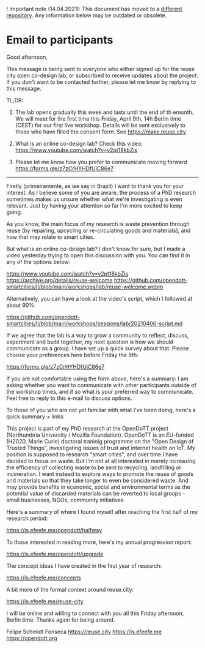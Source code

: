 ! Important note (14.04.2021): This document has moved to a [different repository](https://github.com/reuse-city/lab/). Any information below may be outdated or obsolete.

# Email to participants

Good afternoon,

This message is being sent to everyone who either signed up for the reuse city open co-design lab, or subscribed to receive updates about the project. If you don't want to be contacted further, please let me know by replying to this message.

TL;DR:

1. The lab opens gradually this week and lasts until the end of th emonth. We will meet for the first time this Friday, April 9th, 14h Berlin time (CEST) for our first live workshop. Details will be sent exclusively to those who have filled the consent form. See https://make.reuse.city

2. What is an online co-design lab? Check this video:
https://www.youtube.com/watch?v=v2pt18kbZis

3. Please let me know how you prefer to communicate moving forward
https://forms.gle/z7zCrHYHDfUiC86e7

---

Firstly (primeiramente, as we say in Brazil) I want to thank you for your interest. As I believe some of you are aware, the process of a PhD research sometimes makes us unsure whether what we're investigating is even relevant. Just by having your attention so far I'm more excited to keep going.

As you know, the main focus of my research is waste prevention through reuse (by repairing, upcycling or re-circulating goods and materials), and how that may relate to smart cities.

But what is an online co-design lab? I don't know for sure, but I made a video yesterday trying to open this discussion with you. You can find it in any of the options below:

https://www.youtube.com/watch?v=v2pt18kbZis
https://archive.org/details/reuse-welcome
https://github.com/opendott-smartcities/II/blob/main/workshops/lab/reuse-welcome.webm

Alternatively, you can have a look at the video's script, which I followed at about 90%:

https://github.com/opendott-smartcities/II/blob/main/workshops/sessions/lab/20210406-script.md

If we agree that the lab is a way to grow a community to reflect, discuss, experiment and build together, my next question is how we should communicate as a group. I have set up a quick survey about that. Please choose your preferences here before Friday the 9th:

https://forms.gle/z7zCrHYHDfUiC86e7

If you are not comfortable using the form above, here's a summary: I am asking whether you want to communicate with other participants outside of the workshop times, and if so what is your preferred way to communicate. Feel free to reply to this e-mail to discuss options.

To those of you who are not yet familiar with what I've been doing, here's a quick summary + links:

This project is part of my PhD research at the OpenDoTT project (Northumbria University / Mozilla Foundation). OpenDoTT is an EU-funded (H2020, Marie Curie) doctoral traninig programme on the "Open Design of Trusted Things", investigating issues of trust and internet health on IoT. My position is supposed to research "smart cities", and over time I have decided to focus on waste. But I'm not at all interested in merely increasing the efficiency of collecting waste to be sent to recycling, landfilling or incineration. I want instead to explore ways to promote the reuse of goods and materials so that they take longer to even be considered waste. And may provide benefits in economic, social and environmental terms as the potential value of discarded materials can be reverted to local groups - small businesses, NGOs, community initiatives.

Here's a summary of where I found myself after reaching the first half of my research period:

https://is.efeefe.me/opendott/halfway

To those interested in reading more, here's my annual progression report:

https://is.efeefe.me/opendott/upgrade

The concept ideas I have created in the first year of research:

https://is.efeefe.me/concepts

A bit more of the formal context around reuse.city:

https://is.efeefe.me/reuse-city

I will be online and willing to connect with you all this Friday afternoon, Berlin time. Thanks again for being around.


Felipe Schmidt Fonseca
https://reuse.city
https://is.efeefe.me
https://opendott.org
